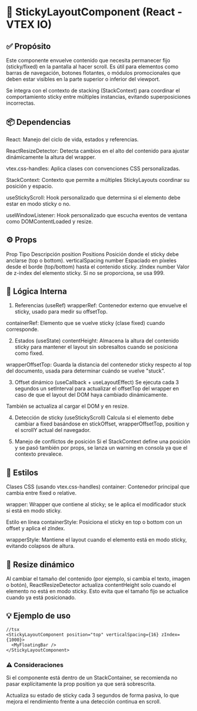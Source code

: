 # 📌 StickyLayoutComponent (React - VTEX IO)
## ✅ Propósito
Este componente envuelve contenido que necesita permanecer fijo (sticky/fixed) en la pantalla al hacer scroll. Es útil para elementos como barras de navegación, botones flotantes, o módulos promocionales que deben estar visibles en la parte superior o inferior del viewport.

Se integra con el contexto de stacking (StackContext) para coordinar el comportamiento sticky entre múltiples instancias, evitando superposiciones incorrectas.

## 📦 Dependencias
React: Manejo del ciclo de vida, estados y referencias.

ReactResizeDetector: Detecta cambios en el alto del contenido para ajustar dinámicamente la altura del wrapper.

vtex.css-handles: Aplica clases con convenciones CSS personalizadas.

StackContext: Contexto que permite a múltiples StickyLayouts coordinar su posición y espacio.

useStickyScroll: Hook personalizado que determina si el elemento debe estar en modo sticky o no.

useWindowListener: Hook personalizado que escucha eventos de ventana como DOMContentLoaded y resize.

## ⚙️ Props
Prop	Tipo	Descripción
position	Positions	Posición donde el sticky debe anclarse (top o bottom).
verticalSpacing	number	Espaciado en píxeles desde el borde (top/bottom) hasta el contenido sticky.
zIndex	number	Valor de z-index del elemento sticky. Si no se proporciona, se usa 999.

## 🧠 Lógica Interna
1. Referencias (useRef)
wrapperRef: Contenedor externo que envuelve el sticky, usado para medir su offsetTop.

containerRef: Elemento que se vuelve sticky (clase fixed) cuando corresponde.

2. Estados (useState)
contentHeight: Almacena la altura del contenido sticky para mantener el layout sin sobresaltos cuando se posiciona como fixed.

wrapperOffsetTop: Guarda la distancia del contenedor sticky respecto al top del documento, usada para determinar cuándo se vuelve "stuck".

3. Offset dinámico (useCallback + useLayoutEffect)
Se ejecuta cada 3 segundos un setInterval para actualizar el offsetTop del wrapper en caso de que el layout del DOM haya cambiado dinámicamente.

También se actualiza al cargar el DOM y en resize.

4. Detección de sticky (useStickyScroll)
Calcula si el elemento debe cambiar a fixed basándose en stickOffset, wrapperOffsetTop, position y el scrollY actual del navegador.

5. Manejo de conflictos de posición
Si el StackContext define una posición y se pasó también por props, se lanza un warning en consola ya que el contexto prevalece.

## 🧩 Estilos
Clases CSS (usando vtex.css-handles)
container: Contenedor principal que cambia entre fixed o relative.

wrapper: Wrapper que contiene al sticky; se le aplica el modificador stuck si está en modo sticky.

Estilo en línea
containerStyle: Posiciona el sticky en top o bottom con un offset y aplica el zIndex.

wrapperStyle: Mantiene el layout cuando el elemento está en modo sticky, evitando colapsos de altura.

## 🧪 Resize dinámico
Al cambiar el tamaño del contenido (por ejemplo, si cambia el texto, imagen o botón), ReactResizeDetector actualiza contentHeight solo cuando el elemento no está en modo sticky. Esto evita que el tamaño fijo se actualice cuando ya está posicionado.

## 💡 Ejemplo de uso
```
//tsx
<StickyLayoutComponent position="top" verticalSpacing={16} zIndex={1000}>
  <MyFloatingBar />
</StickyLayoutComponent>
```
### ⚠️ Consideraciones
Si el componente está dentro de un StackContainer, se recomienda no pasar explícitamente la prop position ya que será sobrescrita.

Actualiza su estado de sticky cada 3 segundos de forma pasiva, lo que mejora el rendimiento frente a una detección continua en scroll.
